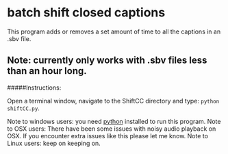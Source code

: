 # batch shift closed captions

This program adds or removes a set amount of time to all the captions in an .sbv file.

Note: currently only works with .sbv files less than an hour long.
---
#####Instructions:

Open a terminal window, navigate to the ShiftCC directory and type: `python shiftCC.py`.

Note to windows users: you need [python](https://www.python.org/) installed to run this program. 
Note to OSX users: There have been some issues with noisy audio playback on OSX. If you encounter extra issues like this please let me know.
Note to Linux users: keep on keeping on.